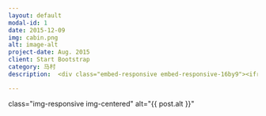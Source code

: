 ```yaml
---
layout: default
modal-id: 1
date: 2015-12-09
img: cabin.png
alt: image-alt
project-date: Aug. 2015
client: Start Bootstrap
category: 马村
description:  <div class="embed-responsive embed-responsive-16by9"><iframe height=498 width=510 src="http://player.youku.com/embed/XMTM0ODA3MTE4MA==" frameborder=0 allowfullscreen></iframe></div>

---
```

class="img-responsive img-centered" alt="{{ post.alt }}"
